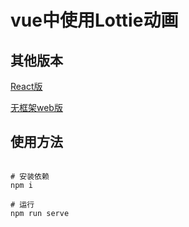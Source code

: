 # vue中使用Lottie动画

## 其他版本

[React版](https://github.com/fog3211/learn-lottie)  

[无框架web版](https://github.com/fog3211/learn-lottie)  

## 使用方法

``` shell

# 安装依赖
npm i

# 运行
npm run serve
```

